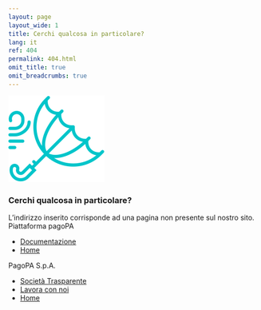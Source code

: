 ```yaml
---
layout: page
layout_wide: 1
title: Cerchi qualcosa in particolare?
lang: it
ref: 404
permalink: 404.html
omit_title: true
omit_breadcrumbs: true
---
```


<div class="py-2 my-5 col-md-6 mx-auto">
    <div class="text-center my-3">
        <img src="/assets/images/pictograms/umbrella.svg" alt="404">
    </div>
    <h3 class="text-center">Cerchi qualcosa in particolare?</h3>
    <div class="text-center ">L’indirizzo inserito corrisponde ad una pagina non presente sul nostro sito.</div>
    <div class="my-4">
        <div class="font-weight-semibold heading-border-bottom mb-3">Piattaforma pagoPA</div>
        <ul class="list-unstyled">
            <li><a class="font-weight-semibold text-decoration-none" href="/it/documentazione/" title="pagoPA - Documentazione">Documentazione</a></li>
            <li><a class="font-weight-semibold text-decoration-none" href="/" title="pagoPA - Home Page">Home</a></li>
        </ul>
        <div class="font-weight-semibold heading-border-bottom mb-3">PagoPA S.p.A.</div>
        <ul class="list-unstyled">
            <li><a class="font-weight-semibold text-decoration-none" href="https://pagopa.portaleamministrazionetrasparente.it/" title="PagoPA S.p.A. - Società Trasparente">Società Trasparente</a></li>
            <li><a class="font-weight-semibold text-decoration-none" href="https://www.pagopa.it/it/lavora-con-noi/" title="PagoPA S.p.A. - Lavora con noi">Lavora con noi</a></li>
            <li><a class="font-weight-semibold text-decoration-none" href="https://www.pagopa.it/" title="PagoPA S.p.A. - Home">Home</a></li>
        </ul>
    </div>
</div>
